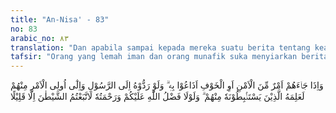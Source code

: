```yaml
---
title: "An-Nisa' - 83"
no: 83
arabic_no: ٨٣
translation: "Dan apabila sampai kepada mereka suatu berita tentang keamanan ataupun ketakutan, mereka (langsung) menyiarkannya. (Padahal) apabila mereka menyerahkannya kepada Rasul dan Ulil Amri di antara mereka, tentulah orang-orang yang ingin mengetahui kebenarannya (akan dapat) mengetahuinya (secara resmi) dari mereka (Rasul dan Ulil Amri). Sekiranya bukan karena karunia dan rahmat Allah kepadamu, tentulah kamu mengikuti setan, kecuali sebagian kecil saja (di antara kamu)."
tafsir: "Orang yang lemah iman dan orang munafik suka menyiarkan berita-berita yang mereka ketahui terutama dalam keadaan perang yaitu berita-berita yang dibocorkan dari pihak markas tentara, tentang rahasia peperangan, dalam negeri atau luar negeri yang tidak wajar diketahui oleh khalayak umum.\n\nMaksud mereka menyiarkan berita-berita itu adalah untuk mengacaukan keadaan. Tetapi kalau mereka bermaksud baik dan mereka mengembalikan berita itu kepada Rasul sebagai pimpinan tertinggi atau mereka kembalikan kepada ulil amri yaitu pemimpin dan orang-orang pemerintahan tentulah mereka akan mengetahui persoalan berita yang sebenarnya; mereka akan mendapat keterangan dari pemimpin dan orang pemerintahan. Dengan demikian keamanan umum tidak sempat terganggu.\n\nMasyarakat akan terpengaruh oleh orang yang menyiarkan berita secara provokatif, kecuali orang yang kuat imannya yang selamat dari berita provokasi tersebut. Dengan rahmat dan karunia Allah kaum Muslimin terpelihara dari perangkap semacam itu karena mereka patuh pada Allah dan Rasul, serta mengembalikan segala urusan kepada pimpinan yang dipercayai."
---
```


وَاِذَا جَاۤءَهُمْ اَمْرٌ مِّنَ الْاَمْنِ اَوِ الْخَوْفِ اَذَاعُوْا بِهٖ ۗ وَلَوْ رَدُّوْهُ اِلَى الرَّسُوْلِ وَاِلٰٓى اُولِى الْاَمْرِ مِنْهُمْ لَعَلِمَهُ الَّذِيْنَ يَسْتَنْۢبِطُوْنَهٗ مِنْهُمْ ۗ وَلَوْلَا فَضْلُ اللّٰهِ عَلَيْكُمْ وَرَحْمَتُهٗ لَاتَّبَعْتُمُ الشَّيْطٰنَ اِلَّا قَلِيْلًا 
